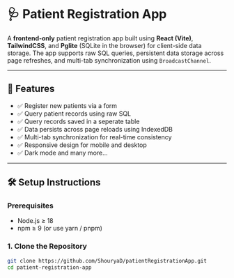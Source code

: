 # 🩺 Patient Registration App

A **frontend-only** patient registration app built using **React (Vite)**, **TailwindCSS**, and **Pglite** (SQLite in the browser) for client-side data storage. The app supports raw SQL queries, persistent data storage across page refreshes, and multi-tab synchronization using `BroadcastChannel`.

---

## 🚀 Features

- ✅ Register new patients via a form
- ✅ Query patient records using raw SQL
- ✅ Query records saved in a seperate table
- ✅ Data persists across page reloads using IndexedDB
- ✅ Multi-tab synchronization for real-time consistency
- ✅ Responsive design for mobile and desktop
- ✅ Dark mode
  and many more...

---

## 🛠️ Setup Instructions

### Prerequisites

- Node.js ≥ 18
- npm ≥ 9 (or use yarn / pnpm)

### 1. Clone the Repository

```bash
git clone https://github.com/ShouryaD/patientRegistrationApp.git
cd patient-registration-app
```
